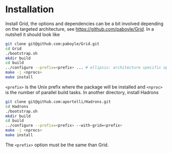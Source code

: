 # Installation

Install Grid, the options and dependencies can be a bit involved depending on the targeted architecture, see https://github.com/paboyle/Grid. In a nutshell it should look like

```bash
git clone git@github.com:paboyle/Grid.git
cd Grid
./bootstrap.sh
mkdir build
cd build
../configure --prefix=<prefix> ... # ellipsis: architecture specific options
make -j <nprocs>
make install
```

`<prefix>` is the Unix prefix where the package will be installed and `<nproc>` is the number of parallel build tasks.
In another directory, install Hadrons

```bash
git clone git@github.com:aportelli/Hadrons.git
cd Hadrons
./bootstrap.sh
mkdir build
cd build
../configure --prefix=<prefix> --with-grid=<prefix>
make -j <nprocs>
make install
```

The `<prefix>` option must be the same than Grid.